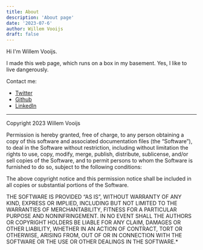 ```yaml
---
title: About
description: 'About page'
date: '2023-07-6'
author: Willem Vooijs
draft: false
---
```


Hi I'm Willem Vooijs.

I made this web page, which runs on a box in my basement. Yes, I like to live dangerously.

Contact me:
- [Twitter](https://twitter.com/wildekek)
- [Github](https://github.com/wildekek)
- [LinkedIn](https://www.linkedin.com/in/willemvooijs/)


---

Copyright 2023 Willem Vooijs

Permission is hereby granted, free of charge, to any person obtaining a copy of this software and associated documentation files (the “Software”), to deal in the Software without restriction, including without limitation the rights to use, copy, modify, merge, publish, distribute, sublicense, and/or sell copies of the Software, and to permit persons to whom the Software is furnished to do so, subject to the following conditions:

The above copyright notice and this permission notice shall be included in all copies or substantial portions of the Software.

THE SOFTWARE IS PROVIDED “AS IS”, WITHOUT WARRANTY OF ANY KIND, EXPRESS OR IMPLIED, INCLUDING BUT NOT LIMITED TO THE WARRANTIES OF MERCHANTABILITY, FITNESS FOR A PARTICULAR PURPOSE AND NONINFRINGEMENT. IN NO EVENT SHALL THE AUTHORS OR COPYRIGHT HOLDERS BE LIABLE FOR ANY CLAIM, DAMAGES OR OTHER LIABILITY, WHETHER IN AN ACTION OF CONTRACT, TORT OR OTHERWISE, ARISING FROM, OUT OF OR IN CONNECTION WITH THE SOFTWARE OR THE USE OR OTHER DEALINGS IN THE SOFTWARE.*